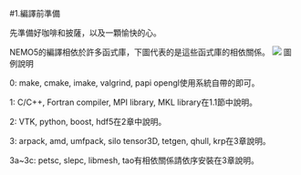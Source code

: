 #1.編譯前準備

先準備好咖啡和披薩，以及一顆愉快的心。

NEMO5的編譯相依於許多函式庫，下圖代表的是這些函式庫的相依關係。
![](https://docs.google.com/drawings/d/1m1TBePrY2XmDlTR_a1IOcLhuyTXrUtb7K9uU5FjmhBE/pub?w=960&h=720)
圖例說明

0: make, cmake, imake, valgrind, papi opengl使用系統自帶的即可。

1: C/C++, Fortran compiler, MPI library, MKL library在1.1節中說明。

2: VTK, python, boost, hdf5在2章中說明。

3: arpack, amd, umfpack, silo tensor3D, tetgen, qhull, krp在3章說明。

3a~3c: petsc, slepc, libmesh, tao有相依關係請依序安裝在3章說明。
